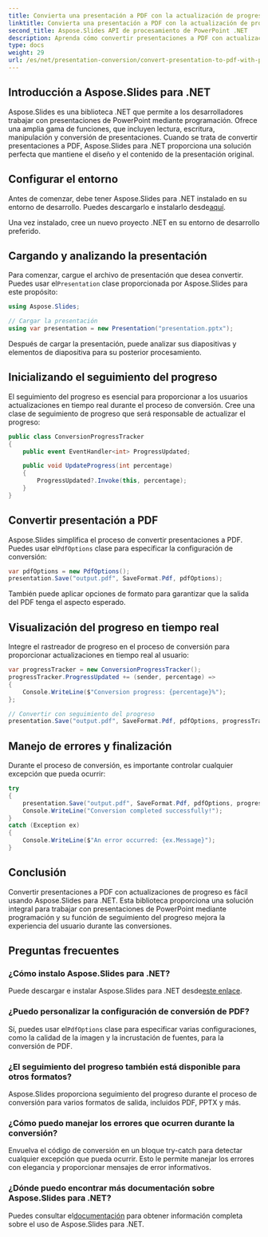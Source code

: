 ```yaml
---
title: Convierta una presentación a PDF con la actualización de progreso
linktitle: Convierta una presentación a PDF con la actualización de progreso
second_title: Aspose.Slides API de procesamiento de PowerPoint .NET
description: Aprenda cómo convertir presentaciones a PDF con actualizaciones de progreso usando Aspose.Slides para .NET. Guía paso a paso con código fuente incluido.
type: docs
weight: 29
url: /es/net/presentation-conversion/convert-presentation-to-pdf-with-progress-update/
---
```


## Introducción a Aspose.Slides para .NET

Aspose.Slides es una biblioteca .NET que permite a los desarrolladores trabajar con presentaciones de PowerPoint mediante programación. Ofrece una amplia gama de funciones, que incluyen lectura, escritura, manipulación y conversión de presentaciones. Cuando se trata de convertir presentaciones a PDF, Aspose.Slides para .NET proporciona una solución perfecta que mantiene el diseño y el contenido de la presentación original.

## Configurar el entorno

 Antes de comenzar, debe tener Aspose.Slides para .NET instalado en su entorno de desarrollo. Puedes descargarlo e instalarlo desde[aquí](https://releases.aspose.com/slides/net/).

Una vez instalado, cree un nuevo proyecto .NET en su entorno de desarrollo preferido.

## Cargando y analizando la presentación

 Para comenzar, cargue el archivo de presentación que desea convertir. Puedes usar el`Presentation` clase proporcionada por Aspose.Slides para este propósito:

```csharp
using Aspose.Slides;

// Cargar la presentación
using var presentation = new Presentation("presentation.pptx");
```

Después de cargar la presentación, puede analizar sus diapositivas y elementos de diapositiva para su posterior procesamiento.

## Inicializando el seguimiento del progreso

El seguimiento del progreso es esencial para proporcionar a los usuarios actualizaciones en tiempo real durante el proceso de conversión. Cree una clase de seguimiento de progreso que será responsable de actualizar el progreso:

```csharp
public class ConversionProgressTracker
{
    public event EventHandler<int> ProgressUpdated;

    public void UpdateProgress(int percentage)
    {
        ProgressUpdated?.Invoke(this, percentage);
    }
}
```

## Convertir presentación a PDF

 Aspose.Slides simplifica el proceso de convertir presentaciones a PDF. Puedes usar el`PdfOptions` clase para especificar la configuración de conversión:

```csharp
var pdfOptions = new PdfOptions();
presentation.Save("output.pdf", SaveFormat.Pdf, pdfOptions);
```

También puede aplicar opciones de formato para garantizar que la salida del PDF tenga el aspecto esperado.

## Visualización del progreso en tiempo real

Integre el rastreador de progreso en el proceso de conversión para proporcionar actualizaciones en tiempo real al usuario:

```csharp
var progressTracker = new ConversionProgressTracker();
progressTracker.ProgressUpdated += (sender, percentage) =>
{
    Console.WriteLine($"Conversion progress: {percentage}%");
};

// Convertir con seguimiento del progreso
presentation.Save("output.pdf", SaveFormat.Pdf, pdfOptions, progressTracker);
```

## Manejo de errores y finalización

Durante el proceso de conversión, es importante controlar cualquier excepción que pueda ocurrir:

```csharp
try
{
    presentation.Save("output.pdf", SaveFormat.Pdf, pdfOptions, progressTracker);
    Console.WriteLine("Conversion completed successfully!");
}
catch (Exception ex)
{
    Console.WriteLine($"An error occurred: {ex.Message}");
}
```

## Conclusión

Convertir presentaciones a PDF con actualizaciones de progreso es fácil usando Aspose.Slides para .NET. Esta biblioteca proporciona una solución integral para trabajar con presentaciones de PowerPoint mediante programación y su función de seguimiento del progreso mejora la experiencia del usuario durante las conversiones.

## Preguntas frecuentes

### ¿Cómo instalo Aspose.Slides para .NET?

 Puede descargar e instalar Aspose.Slides para .NET desde[este enlace](https://releases.aspose.com/slides/net/).

### ¿Puedo personalizar la configuración de conversión de PDF?

 Sí, puedes usar el`PdfOptions` clase para especificar varias configuraciones, como la calidad de la imagen y la incrustación de fuentes, para la conversión de PDF.

### ¿El seguimiento del progreso también está disponible para otros formatos?

Aspose.Slides proporciona seguimiento del progreso durante el proceso de conversión para varios formatos de salida, incluidos PDF, PPTX y más.

### ¿Cómo puedo manejar los errores que ocurren durante la conversión?

Envuelva el código de conversión en un bloque try-catch para detectar cualquier excepción que pueda ocurrir. Esto le permite manejar los errores con elegancia y proporcionar mensajes de error informativos.

### ¿Dónde puedo encontrar más documentación sobre Aspose.Slides para .NET?

 Puedes consultar el[documentación](https://reference.aspose.com/slides/net/) para obtener información completa sobre el uso de Aspose.Slides para .NET.